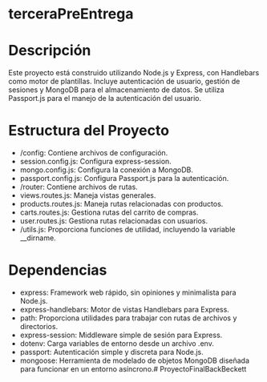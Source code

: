 # terceraPreEntrega

# Descripción
Este proyecto está construido utilizando Node.js y Express, con Handlebars como motor de plantillas.
Incluye autenticación de usuario, gestión de sesiones y MongoDB para el almacenamiento de datos. 
Se utiliza Passport.js para el manejo de la autenticación del usuario.


# Estructura del Proyecto
* /config: Contiene archivos de configuración.
* session.config.js: Configura express-session.
* mongo.config.js: Configura la conexión a MongoDB.
* passport.config.js: Configura Passport.js para la autenticación.
* /router: Contiene archivos de rutas.
* views.routes.js: Maneja vistas generales.
* products.routes.js: Maneja rutas relacionadas con productos.
* carts.routes.js: Gestiona rutas del carrito de compras.
* user.routes.js: Gestiona rutas relacionadas con usuarios.
* /utils.js: Proporciona funciones de utilidad, incluyendo la variable __dirname.


# Dependencias
* express: Framework web rápido, sin opiniones y minimalista para Node.js.
* express-handlebars: Motor de vistas Handlebars para Express.
* path: Proporciona utilidades para trabajar con rutas de archivos y directorios.
* express-session: Middleware simple de sesión para Express.
* dotenv: Carga variables de entorno desde un archivo .env.
* passport: Autenticación simple y discreta para Node.js.
* mongoose: Herramienta de modelado de objetos MongoDB diseñada para funcionar en un entorno asíncrono.# ProyectoFinalBackBeckett
